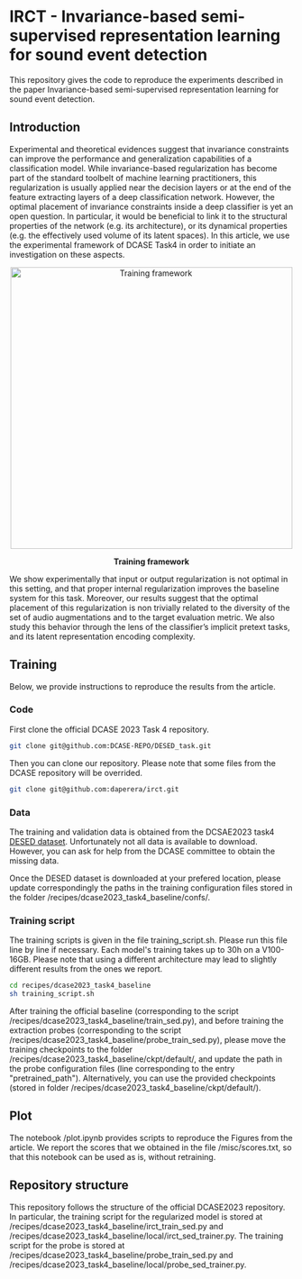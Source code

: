 # IRCT - Invariance-based semi-supervised representation learning for sound event detection

This repository gives the code to reproduce the experiments described in the paper Invariance-based semi-supervised representation learning for sound event detection.

## Introduction

Experimental and theoretical evidences suggest that invariance constraints can improve the performance and generalization capabilities of a classification model. While invariance-based regularization has become part of the standard toolbelt of machine learning practitioners, this regularization is usually applied near the decision layers or at the end of the feature extracting layers of a deep classification network. However, the optimal placement of invariance constraints inside a deep classifier is yet an open question. In particular, it would be beneficial to link it to the structural properties of the network (e.g. its architecture), or its dynamical properties (e.g. the effectively used volume of its latent spaces). In this article, we use the experimental framework of DCASE Task4 in order to initiate an investigation on these aspects. 

<div  align="center">    
<image src="./misc/training_framework.png"  width="500" alt="Training framework" />

**Training framework**
</div>

We show experimentally that input or output regularization is not optimal in this setting, and that proper internal regularization improves the baseline system for this task. Moreover, our results suggest that the optimal placement of this regularization is non trivially related to the diversity of the set of audio augmentations and to the target evaluation metric. We also study this behavior through the lens of the classifier’s implicit pretext tasks, and its latent representation encoding complexity.

## Training

Below, we provide instructions to reproduce the results from the article.

### Code

First clone the official DCASE 2023 Task 4 repository.

```bash
git clone git@github.com:DCASE-REPO/DESED_task.git
```

Then you can clone our repository. Please note that some files from the DCASE repository will be overrided.

```bash
git clone git@github.com:daperera/irct.git
```

### Data

The training and validation data is obtained from the DCSAE2023 task4 [DESED dataset](https://github.com/turpaultn/DESED). Unfortunately not all data is available to download. However, you can ask for help from the DCASE committee to obtain the missing data. 

Once the DESED dataset is downloaded at your prefered location, please update correspondingly the paths in the training configuration files stored in the folder /recipes/dcase2023_task4_baseline/confs/.

### Training script

The training scripts is given in the file training_script.sh. Please run this file line by line if necessary. Each model's training takes up to 30h on a V100-16GB. Please note that using a different architecture may lead to slightly different results from the ones we report.

```bash
cd recipes/dcase2023_task4_baseline
sh training_script.sh
```

After training the official baseline (corresponding to the script /recipes/dcase2023_task4_baseline/train_sed.py), and before training the extraction probes (corresponding to the script /recipes/dcase2023_task4_baseline/probe_train_sed.py), please move the training checkpoints to the folder /recipes/dcase2023_task4_baseline/ckpt/default/, and update the path in the probe configuration files (line corresponding to the entry "pretrained_path"). Alternatively, you can use the provided checkpoints (stored in folder /recipes/dcase2023_task4_baseline/ckpt/default/).


## Plot

The notebook /plot.ipynb provides scripts to reproduce the Figures from the article. We report the scores that we obtained in the file /misc/scores.txt, so that this notebook can be used as is, without retraining.

## Repository structure

This repository follows the structure of the official DCASE2023 repository. In particular, the training script for the regularized model is stored at /recipes/dcase2023_task4_baseline/irct_train_sed.py and /recipes/dcase2023_task4_baseline/local/irct_sed_trainer.py. The training script for the probe is stored at /recipes/dcase2023_task4_baseline/probe_train_sed.py and /recipes/dcase2023_task4_baseline/local/probe_sed_trainer.py.